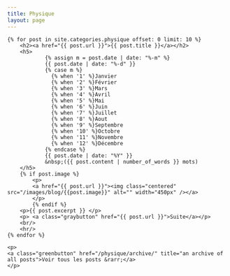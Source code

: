 ```yaml
---
title: Physique
layout: page
---
```


<div id="posts">

    {% for post in site.categories.physique offset: 0 limit: 10 %}
    	<h2><a href="{{ post.url }}">{{ post.title }}</a></h2>
        <h5>
                {% assign m = post.date | date: "%-m" %}
                {{ post.date | date: "%-d" }}
                {% case m %}
                  {% when '1' %}Janvier
                  {% when '2' %}Février
                  {% when '3' %}Mars
                  {% when '4' %}Avril
                  {% when '5' %}Mai
                  {% when '6' %}Juin
                  {% when '7' %}Juillet
                  {% when '8' %}Aout
                  {% when '9' %}Septembre
                  {% when '10' %}Octobre
                  {% when '11' %}Novembre
                  {% when '12' %}Décembre
                {% endcase %}
                {{ post.date | date: "%Y" }}
                &nbsp;({{ post.content | number_of_words }} mots)
        </h5>
	    {% if post.image %}
		    <p>
			<a href="{{ post.url }}"><img class="centered" src="/images/blog/{{post.image}}" alt="" width="450px" /></a>
		    </p>
		    {% endif %}
		<p>{{ post.excerpt }} </p>
        <p>	<a class="graybutton" href="{{ post.url }}">Suite</a></p>
        <br/>
        <hr/>
    {% endfor %}

	<p>
	<a class="greenbutton" href="/physique/archive/" title="an archive of all posts">Voir tous les posts &rarr;</a>
	</p>
	
</div>

